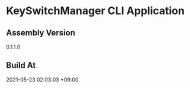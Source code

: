 KeySwitchManager CLI Application
==============================

## Assembly Version

0.1.1.0

## Build At

2021-05-23 02:03:03 +09:00

